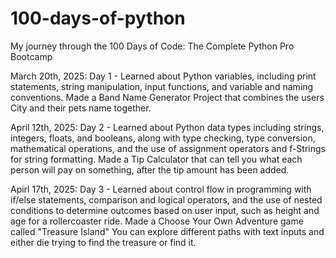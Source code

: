 # 100-days-of-python
My journey through the 100 Days of Code: The Complete Python Pro Bootcamp

March 20th, 2025: Day 1 - 
    Learned about Python variables, including print statements, string manipulation, input functions, and variable and naming conventions.
    Made a Band Name Generator Project that combines the users City and their pets name together.

April 12th, 2025: Day 2 -
    Learned about Python data types including strings, integers, floats, and booleans, along with type checking, type conversion, mathematical operations, and the use of assignment operators and f-Strings for string formatting.
    Made a Tip Calculator that can tell you what each person will pay on something, after the tip amount has been added.
    
Apirl 17th, 2025: Day 3 - 
    Learned about control flow in programming with if/else statements, comparison and logical operators, and the use of nested conditions to determine outcomes based on user input, such as height and age for a rollercoaster ride.
    Made a Choose Your Own Adventure game called "Treasure Island" You can explore different paths with text inputs and either die trying to find the treasure or find it.
